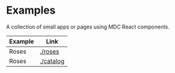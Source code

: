 # Examples

A collection of small apps or pages using MDC React components.

Example | Link
--- | ---
Roses | [./roses](./roses)
Roses | [./catalog](./catalog)
